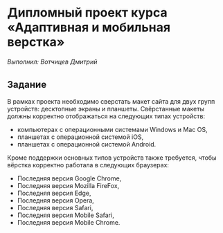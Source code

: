 # Дипломный проект курса «Адаптивная и мобильная верстка»
###### Выполнил: Вотчицев Дмитрий

## Задание 
В рамках проекта необходимо сверстать макет сайта для двух групп устройств: десктопные экраны и планшеты.
Свёрстанные макеты должны корректно отображаться на следующих типах устройств:

* компьютерах с операционными системами Windows и Mac OS,
* планшетах с операционной системой iOS,
* планшетах с операционной системой Android.

Кроме поддержки основных типов устройств также требуется, чтобы вёрстка корректно работала в следующих браузерах:
* Последняя версия Google Chrome,
* Последняя версия Mozilla FireFox,
* Последняя версия Edge,
* Последняя версия Opera,
* Последняя версия Safari,
* Последняя версия Mobile Safari,
* Последняя версия Mobile Chrome.
